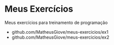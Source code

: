 # Meus Exercícios
 Meus exercícios para treinamento de programação
 
* github.com/MatheusGiove/meus-exercicios/ex1
* github.com/MatheusGiove/meus-exercicios/ex2
